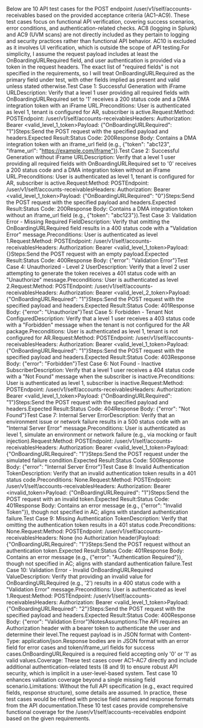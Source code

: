 Below are 10 API test cases for the POST endpoint /user/v1/self/accounts-receivables based on the provided acceptance criteria (AC1–AC9). These test cases focus on functional API verification, covering success scenarios, error conditions, and authentication-related checks. AC8 (logging in Splunk) and AC9 (UVM scans) are not directly included as they pertain to logging and security practices rather than functional API behavior. AC10 is excluded as it involves UI verification, which is outside the scope of API testing.For simplicity, I assume the request payload includes at least the OnBoardingURLRequired field, and user authentication is provided via a token in the request headers. The exact list of "required fields" is not specified in the requirements, so I will treat OnBoardingURLRequired as the primary field under test, with other fields implied as present and valid unless stated otherwise.Test Case 1: Successful Generation with iFrame URLDescription: Verify that a level 1 user providing all required fields with OnBoardingURLRequired set to '1' receives a 200 status code and a DMA integration token with an iFrame URL.Preconditions: User is authenticated as level 1, tenant is configured for AR, subscriber is active.Request:Method: POSTEndpoint: /user/v1/self/accounts-receivablesHeaders: Authorization: Bearer <valid_level_1_token>Payload: {"OnBoardingURLRequired": "1"}Steps:Send the POST request with the specified payload and headers.Expected Result:Status Code: 200Response Body: Contains a DMA integration token with an iframe_url field (e.g., {"token": "abc123", "iframe_url": "https://example.com/iframe"}).Test Case 2: Successful Generation without iFrame URLDescription: Verify that a level 1 user providing all required fields with OnBoardingURLRequired set to '0' receives a 200 status code and a DMA integration token without an iFrame URL.Preconditions: User is authenticated as level 1, tenant is configured for AR, subscriber is active.Request:Method: POSTEndpoint: /user/v1/self/accounts-receivablesHeaders: Authorization: Bearer <valid_level_1_token>Payload: {"OnBoardingURLRequired": "0"}Steps:Send the POST request with the specified payload and headers.Expected Result:Status Code: 200Response Body: Contains a DMA integration token without an iframe_url field (e.g., {"token": "abc123"}).Test Case 3: Validation Error - Missing Required FieldDescription: Verify that omitting the OnBoardingURLRequired field results in a 400 status code with a "Validation Error" message.Preconditions: User is authenticated as level 1.Request:Method: POSTEndpoint: /user/v1/self/accounts-receivablesHeaders: Authorization: Bearer <valid_level_1_token>Payload: {}Steps:Send the POST request with an empty payload.Expected Result:Status Code: 400Response Body: {"error": "Validation Error"}Test Case 4: Unauthorized - Level 2 UserDescription: Verify that a level 2 user attempting to generate the token receives a 401 status code with an "Unauthorize" message.Preconditions: User is authenticated as level 2.Request:Method: POSTEndpoint: /user/v1/self/accounts-receivablesHeaders: Authorization: Bearer <valid_level_2_token>Payload: {"OnBoardingURLRequired": "1"}Steps:Send the POST request with the specified payload and headers.Expected Result:Status Code: 401Response Body: {"error": "Unauthorize"}Test Case 5: Forbidden - Tenant Not ConfiguredDescription: Verify that a level 1 user receives a 403 status code with a "Forbidden" message when the tenant is not configured for the AR package.Preconditions: User is authenticated as level 1, tenant is not configured for AR.Request:Method: POSTEndpoint: /user/v1/self/accounts-receivablesHeaders: Authorization: Bearer <valid_level_1_token>Payload: {"OnBoardingURLRequired": "1"}Steps:Send the POST request with the specified payload and headers.Expected Result:Status Code: 403Response Body: {"error": "Forbidden"}Test Case 6: Not Found - Inactive SubscriberDescription: Verify that a level 1 user receives a 404 status code with a "Not Found" message when the subscriber is inactive.Preconditions: User is authenticated as level 1, subscriber is inactive.Request:Method: POSTEndpoint: /user/v1/self/accounts-receivablesHeaders: Authorization: Bearer <valid_level_1_token>Payload: {"OnBoardingURLRequired": "1"}Steps:Send the POST request with the specified payload and headers.Expected Result:Status Code: 404Response Body: {"error": "Not Found"}Test Case 7: Internal Server ErrorDescription: Verify that an environment issue or network failure results in a 500 status code with an "Internal Server Error" message.Preconditions: User is authenticated as level 1, simulate an environment or network failure (e.g., via mocking or fault injection).Request:Method: POSTEndpoint: /user/v1/self/accounts-receivablesHeaders: Authorization: Bearer <valid_level_1_token>Payload: {"OnBoardingURLRequired": "1"}Steps:Send the POST request under the simulated failure condition.Expected Result:Status Code: 500Response Body: {"error": "Internal Server Error"}Test Case 8: Invalid Authentication TokenDescription: Verify that an invalid authentication token results in a 401 status code.Preconditions: None.Request:Method: POSTEndpoint: /user/v1/self/accounts-receivablesHeaders: Authorization: Bearer <invalid_token>Payload: {"OnBoardingURLRequired": "1"}Steps:Send the POST request with an invalid token.Expected Result:Status Code: 401Response Body: Contains an error message (e.g., {"error": "Invalid Token"}), though not specified in AC; aligns with standard authentication failure.Test Case 9: Missing Authentication TokenDescription: Verify that omitting the authentication token results in a 401 status code.Preconditions: None.Request:Method: POSTEndpoint: /user/v1/self/accounts-receivablesHeaders: None (no Authorization header)Payload: {"OnBoardingURLRequired": "1"}Steps:Send the POST request without an authentication token.Expected Result:Status Code: 401Response Body: Contains an error message (e.g., {"error": "Authentication Required"}), though not specified in AC; aligns with standard authentication failure.Test Case 10: Validation Error - Invalid OnBoardingURLRequired ValueDescription: Verify that providing an invalid value for OnBoardingURLRequired (e.g., '2') results in a 400 status code with a "Validation Error" message.Preconditions: User is authenticated as level 1.Request:Method: POSTEndpoint: /user/v1/self/accounts-receivablesHeaders: Authorization: Bearer <valid_level_1_token>Payload: {"OnBoardingURLRequired": "2"}Steps:Send the POST request with the specified payload and headers.Expected Result:Status Code: 400Response Body: {"error": "Validation Error"}NotesAssumptions:The API requires an Authorization header with a bearer token to authenticate the user and determine their level.The request payload is in JSON format with Content-Type: application/json.Response bodies are in JSON format with an error field for error cases and token/iframe_url fields for success cases.OnBoardingURLRequired is a required field accepting only '0' or '1' as valid values.Coverage: These test cases cover AC1–AC7 directly and include additional authentication-related tests (8 and 9) to ensure robust API security, which is implicit in a user-level-based system. Test case 10 enhances validation coverage beyond a single missing field scenario.Limitations: Without the full API specification (e.g., exact required fields, response structure), some details are assumed. In practice, these test cases would be refined with precise field names and response formats from the API documentation.These 10 test cases provide comprehensive functional coverage for the /user/v1/self/accounts-receivables endpoint based on the given requirements.